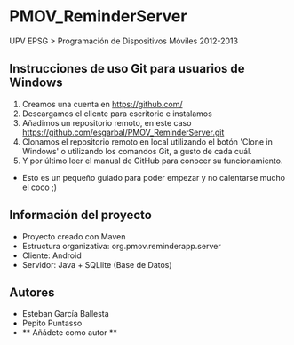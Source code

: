 PMOV_ReminderServer
===================

UPV EPSG > Programación de Dispositivos Móviles 2012-2013

Instrucciones de uso Git para usuarios de Windows
-------------------------------------------------
  1. Creamos una cuenta en https://github.com/
  2. Descargamos el cliente para escritorio e instalamos
  3. Añadimos un repositorio remoto, en este caso https://github.com/esgarbal/PMOV_ReminderServer.git
  4. Clonamos el repositorio remoto en local utilizando el botón 'Clone in Windows' o utilizando los comandos Git, a gusto de cada cuál.
  5. Y por último leer el manual de GitHub para conocer su funcionamiento.
  
  + Esto es un pequeño guiado para poder empezar y no calentarse mucho el coco ;)
  

Información del proyecto
-----------------------
  + Proyecto creado con Maven
  + Estructura organizativa: org.pmov.reminderapp.server
  + Cliente: Android
  + Servidor: Java + SQLlite (Base de Datos)

Autores
-------
  + Esteban García Ballesta
  + Pepito Puntasso
  + ** Añádete como autor **
